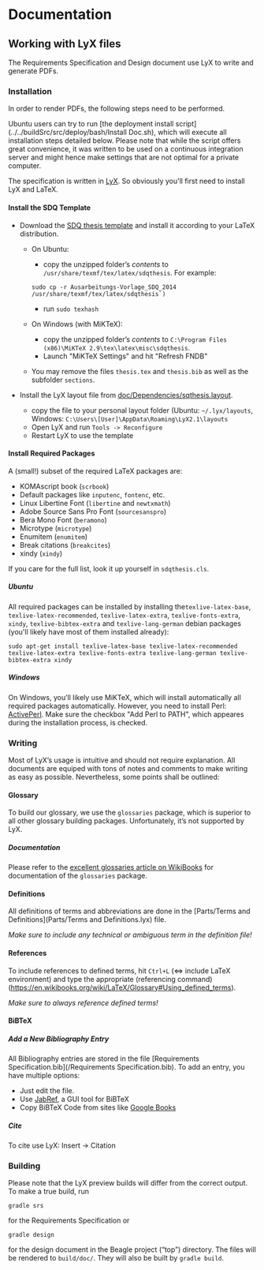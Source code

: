 # Documentation

## Working with LyX files
The Requirements Specification and Design document use LyX to write and generate PDFs.

### Installation
In order to render PDFs, the following steps need to be performed.

Ubuntu users can try to run [the deployment install script](../../buildSrc/src/deploy/bash/Install Doc.sh), which will execute all installation steps detailed below. Please note that
while the script offers great convenience, it was written to be used on a continuous integration server and might hence make settings that are not optimal for a private computer.
 
The specification is written in [LyX](http://www.lyx.org/). So obviously you'll first need to install LyX and LaTeX.

#### Install the SDQ Template

  * Download the [SDQ thesis template](https://sdqweb.ipd.kit.edu/wiki/File:Ausarbeitungs-Vorlage_SDQ_2014.zip) and install it according to your LaTeX distribution.
    * On Ubuntu: 
      * copy the unzipped folder’s _contents_ to `/usr/share/texmf/tex/latex/sdqthesis`. For example: 
       ```
       sudo cp -r Ausarbeitungs-Vorlage_SDQ_2014 /usr/share/texmf/tex/latex/sdqthesis`)
       ```
      * run `sudo texhash`
      
    * On Windows (with MiKTeX):
      * copy the unzipped folder’s _contents_ to `C:\Program Files (x86)\MiKTeX 2.9\tex\latex\misc\sdqthesis`.
      * Launch "MiKTeX Settings" and hit "Refresh FNDB" 
      
    * You may remove the files `thesis.tex` and `thesis.bib` as well as the subfolder `sections`.
    
    
  * Install the LyX layout file from [doc/Dependencies/sqthesis.layout](../Dependencies/sdqthesis.layout).
      * copy the file to your personal layout folder (Ubuntu: `~/.lyx/layouts`, Windows: `C:\Users\[User]\AppData\Roaming\LyX2.1\layouts`
      * Open LyX and run `Tools -> Reconfigure`
      * Restart LyX to use the template
	  
	

#### Install Required Packages
A (small!) subset of the required LaTeX packages are:

  * KOMAscript book (`scrbook`)
  * Default packages like `inputenc`, `fontenc`, etc.
  * Linux Libertine Font (`libertine` and `newtxmath`)
  * Adobe Source Sans Pro Font (`sourcesanspro`)
  * Bera Mono Font (`beramono`)
  * Microtype (`microtype`)
  * Enumitem (`enumitem`)
  * Break citations (`breakcites`)
  * xindy (`xindy`)
  
If you care for the full list, look it up yourself in `sdqthesis.cls`.

##### Ubuntu
All required packages can be installed by installing the`texlive-latex-base`, `texlive-latex-recommended`, `texlive-latex-extra`, `texlive-fonts-extra`, `xindy`, `texlive-bibtex-extra` and `texlive-lang-german` debian packages (you'll likely have most of them installed already):
```
sudo apt-get install texlive-latex-base texlive-latex-recommended texlive-latex-extra texlive-fonts-extra texlive-lang-german texlive-bibtex-extra xindy
```

##### Windows
On Windows, you’ll likely use MiKTeX, which will install automatically all required packages automatically. However, you need to install Perl: [ActivePerl](http://www.activestate.com/activeperl/downloads). Make sure the checkbox "Add Perl to PATH", which appeares during the installation process, is checked.

### Writing
Most of LyX’s usage is intuitive and should not require explanation. All documents are equiped with tons of notes and comments to make writing as easy as possible. Nevertheless, some points shall be outlined:

#### Glossary
To build our glossary, we use the `glossaries` package, which is superior to all other glossary building packages. Unfortunately, it’s not supported by LyX.

##### Documentation 
Please refer to the [excellent glossaries article on WikiBooks](https://en.wikibooks.org/wiki/LaTeX/Glossary) for documentation of the `glossaries` package.

#### Definitions
All definitions of terms and abbreviations are done in the [Parts/Terms and Definitions](Parts/Terms and Definitions.lyx) file.

_Make sure to include any technical or ambiguous term in the definition file!_

#### References 
To include references to defined terms, hit `Ctrl+L` (<=> include LaTeX environment) and type the appropriate (referencing command)(https://en.wikibooks.org/wiki/LaTeX/Glossary#Using_defined_terms).

_Make sure to always reference defined terms!_

#### BiBTeX

##### Add a New Bibliography Entry
All Bibliography entries are stored in the file [Requirements Specification.bib](/Requirements Specification.bib). To add an entry, you have multiple options:

 * Just edit the file.
 * Use [JabRef](http://sourceforge.net/projects/jabref/files/jabref/2.11.1/), a GUI tool for BiBTeX
 * Copy BiBTeX Code from sites like [Google Books](https://books.google.de/)
 
 
##### Cite
To cite use LyX: Insert -> Citation

### Building
Please note that the LyX preview builds will differ from the correct output. To make a true build, run
```
gradle srs
```
for the Requirements Specification or 

```
gradle design
```
for the design document
in the Beagle project (“top”) directory. The files will be rendered to `build/doc/`. They will also be built by `gradle build`.